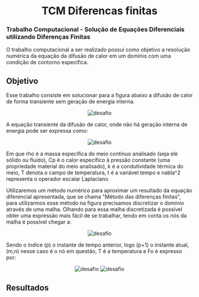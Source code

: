 <h1 align="center">TCM Diferencas finitas</h1>

<h3>Trabalho Computacional - Solução de Equações Diferenciais utilizando Diferenças Finitas </h3>

<p>O trabalho computacional a ser realizado possui como objetivo a resolução numérica da equação da difusão de calor em um domínio com uma condição de contorno específica.</p>

<h2>Objetivo</h2>
<p> Esse trabalho consiste em solucionar para a figura abaixo a difusão de calor de forma transiente sem geração de energia interna. </p>  
<p align="center" >
<img  src = "https://user-images.githubusercontent.com/65405310/168137855-69f28887-b315-4a5d-867e-596aca0cb61a.jpg" alt="desafio" class="center">
</p>
<p>A equação transiente da difusão de calor, onde não há geração interna de energia pode ser expressa como:</p>
<p align="center" >
<img  src = "https://user-images.githubusercontent.com/65405310/168138894-3fc0660d-c0f8-4721-b407-1dacb70b6c0c.png" alt="desafio" class="center">
</p>
<p>Em que rho é a massa específica do meio contínuo analisado (seja ele sólido ou fluido), Cp é o calor específico à pressão constante (uma propriedade material do meio analisado), k é a condutividade térmica do meio, T denota o campo de temperatura, t é a variável tempo e nabla^2 representa o operador escalar Laplaciano

Utilizaremos um método numérico para aproximar um resultado da equação diferencial apresentada, que se chama "Método das diferenças finitas", para utilizarmos esse método na figura precisamos discretizar o domínio através de uma malha. Olhando para essa malha discretizada é possível obter uma expressão mais fácil de se trabalhar, tendo em conta os nós da malha é possível chegar a:</p>
<p align="center" >
<img  src = "https://user-images.githubusercontent.com/65405310/168155938-c7ae2cda-96b0-4eaf-95c7-42ef08c108c3.png" alt="desafio" class="center">
</p>
<p>Sendo o índice (p) o instante de tempo anterior, logo (p+1) o instante atual, (m,n) nesse caso é o nó em questão, T é a temperatura e Fo é expresso por:</p>
<p align="center" >
<img  src = "https://user-images.githubusercontent.com/65405310/168157581-81d739e9-b7c8-492c-935e-49173196d164.png" alt="desafio" class="center">
<img  src = "https://user-images.githubusercontent.com/65405310/168157591-b8dab0b9-021e-4e21-a1b1-abce04891fab.png" alt="desafio" class="center">
</p>
<h2> Resultados </h2>
